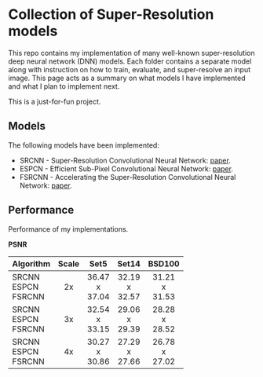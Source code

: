 # Collection of Super-Resolution models
This repo contains my implementation of many well-known super-resolution deep neural network (DNN) models. Each folder contains a separate model along with instruction on how to train, evaluate, and super-resolve an input image. This page acts as a summary on what models I have implemented and what I plan to implement next.

This is a just-for-fun project.

## Models
The following models have been implemented:
* SRCNN - Super-Resolution Convolutional Neural Network: [paper](https://arxiv.org/pdf/1501.00092.pdf).
* ESPCN - Efficient Sub-Pixel Convolutional Neural Network: [paper](https://www.cv-foundation.org/openaccess/content_cvpr_2016/papers/Shi_Real-Time_Single_Image_CVPR_2016_paper.pdf).
* FSRCNN - Accelerating the Super-Resolution Convolutional Neural Network: [paper](https://arxiv.org/pdf/1608.00367.pdf).

## Performance

Performance of my implementations.

**PSNR**

| Algorithm | Scale | Set5 | Set14 | BSD100 |
| --------- |:-----:|:----:|:-----:|:------:|
| SRCNN<br>ESPCN<br>FSRCNN | 2x | 36.47<br>x<br>37.04 | 32.19<br>x<br>32.57 | 31.21<br>x<br>31.53 |
| SRCNN<br>ESPCN<br>FSRCNN | 3x | 32.54<br>x<br>33.15 | 29.06<br>x<br>29.39 | 28.28<br>x<br>28.52 |
| SRCNN<br>ESPCN<br>FSRCNN | 4x | 30.27<br>x<br>30.86 | 27.29<br>x<br>27.66 | 26.78<br>x<br>27.02 |

